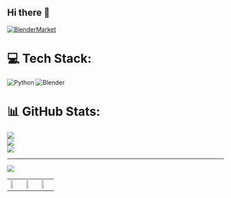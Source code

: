 ## Hi there 👋

<!--
**luckychris/luckychris** is a ✨ _special_ ✨ repository because its `README.md` (this file) appears on your GitHub profile.

Here are some ideas to get you started:

- 🔭 I’m currently working on ...
- 🌱 I’m currently learning ...
- 👯 I’m looking to collaborate on ...
- 🤔 I’m looking for help with ...
- 💬 Ask me about ...
- 📫 How to reach me: https://www.instagram.com/blender.fun/
- 😄 Pronouns: ...
- ⚡ Fun fact: ...
-->


[![BlenderMarket](https://assets.superhivemarket.com/site_assets/blendermarketlogo.png)](https://blendermarket.com/creators/blenderfun)

# 💻 Tech Stack:
![Python](https://img.shields.io/badge/python-3670A0?style=for-the-badge&logo=python&logoColor=ffdd54) ![Blender](https://img.shields.io/badge/blender-%23F5792A.svg?style=for-the-badge&logo=blender&logoColor=white)
# 📊 GitHub Stats:
![](https://github-readme-stats.vercel.app/api?username=luckychris&theme=great-gatsby&hide_border=false&include_all_commits=false&count_private=false)<br/>
![](https://github-readme-streak-stats.herokuapp.com/?user=luckychris&theme=great-gatsby&hide_border=false)<br/>
![](https://github-readme-stats.vercel.app/api/top-langs/?username=luckychris&theme=great-gatsby&hide_border=false&include_all_commits=false&count_private=false&layout=compact)

---
[![](https://visitcount.itsvg.in/api?id=luckychris&icon=0&color=0)](https://visitcount.itsvg.in)

<!-- Proudly created with GPRM ( https://gprm.itsvg.in ) -->

<!-- BEGIN YOUTUBE-CARDS -->

<table>
  <tr>
    <td>
      <a href="https://www.youtube.com/watch?v=2zGIERHU2mk">
         <img src="https://img.youtube.com/vi/2zGIERHU2mk/0.jpg" style="width:50%;">
      </a>
    </td>
    <td>
      <a href="https://www.youtube.com/watch?v=07e1NUjYY_8">
         <img src="https://img.youtube.com/vi/07e1NUjYY_8/0.jpg" style="width:50%;">
      </a>
    </td>
    <td>
      <a href="https://youtu.be/EFUE5NSUsWQ">
         <img src="https://img.youtube.com/vi/EFUE5NSUsWQ/0.jpg" style="width:50%;">
      </a>
    </td>
  </tr>
</table>
<!-- END YOUTUBE-CARDS -->


